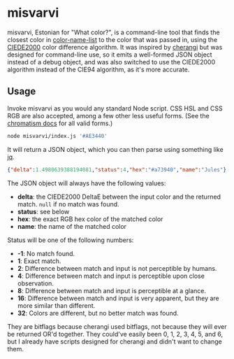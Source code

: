 # misvarvi

misvarvi, Estonian for "What color?", is a command-line tool that finds
the closest color in [color-name-list](https://github.com/meodai/color-names)
to the color that was passed in, using the [CIEDE2000](http://en.wikipedia.org/wiki/Color_difference#CIEDE2000)
color difference algorithm. It was inspired by [cherangi](https://github.com/shariati/cherangi/)
but was designed for command-line use, so it emits a well-formed JSON
object instead of a debug object, and was also switched to use the CIEDE2000
algorithm instead of the CIE94 algorithm, as it's more accurate.

## Usage

Invoke misvarvi as you would any standard Node script. CSS HSL and CSS
RGB are also accepted, among a few other less useful forms. (See the
[chromatism docs](https://github.com/toish/chromatism#colour-modes) for
all valid forms.)

```bash
node misvarvi/index.js '#AE3440'
```

It will return a JSON object, which you can then parse using something like
[jq](https://stedolan.github.io/jq/).

```json
{"delta":1.4980639388194081,"status":4,"hex":"#a73940","name":"Jules"}
```

The JSON object will always have the following values:

* **delta**: the CIEDE2000 DeltaE between the input color and the returned match. `null` if no match was found.
* **status**: see below
* **hex**: the exact RGB hex color of the matched color
* **name**: the name of the matched color

Status will be one of the following numbers:

* **-1**: No match found.
* **1**: Exact match.
* **2**: Difference between match and input is not perceptible by humans.
* **4**: Difference between match and input is perceptible upon close observation.
* **8**: Difference between match and input is perceptible at a glance.
* **16**: Difference between match and input is very apparent, but they are more similar than different.
* **32**: Colors are different, but no better match was found.

They are bitflags because cherangi used bitflags, not because they will
ever be returned OR'd together. They could've easily been 0, 1, 2, 3, 4, 5, and 6,
but I already have scripts designed for cherangi and didn't want to change
them.
